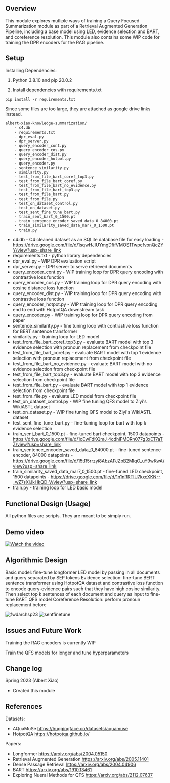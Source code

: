 
# <Knowledge Summarization: Query Focused Summarization Component>

## Overview

This module explores mutliple ways of training a Query Focused Summarization module as part of a Retrieval Augmented Generation Pipeline, including a base model using LED, evidence selection and BART, and coreference resolution. This module also contains some WIP code for training the DPR encoders for the RAG pipeline.

## Setup

Installing Dependencies: 

1. Python 3.8.10 and pip 20.0.2

2. Install dependencies with requirements.txt
```
pip install -r requirements.txt 
```

Since some files are too large, they are attached as google drive links instead.


```
albert-xiao-knowledge-summarization/
    - c4.db
    - requirements.txt
    - dpr_eval.py
    - dpr_server.py
    - query_encoder_cont.py
    - query_encoder_cos.py
    - query_encoder_dist.py
    - query_encoder_hotpot.py
    - query_encoder.py
    - sentence_similarity.py
    - similarity.py
    - test_from_file_bart_coref_top3.py
    - test_from_file_bart_coref.py
    - test_from_file_bart_no_evidence.py
    - test_from_file_bart_top3.py
    - test_from_file_bart.py
    - test_from_file.py
    - test_on_dataset_control.py
    - test_on_dataset.py
    - test_sent_fine_tune_bart.py
    - train_sent_bart_0_1500.pt
    - train_sentence_encoder_saved_data_0_84000.pt
    - train_similarity_saved_data_mar7_0_1500.pt
    - train.py

```

- c4.db - C4 cleaned dataset as an SQLite database file for easy loading - https://drive.google.com/file/d/1sqwHJIUYmgDfifVMOS1TwpcfvonQcZYY/view?usp=share_link
- requirements.txt - python library dependencies
- dpr_eval.py - WIP DPR evaluation script
- dpr_server.py - DPR server to serve retrieved documents
- query_encoder_cont.py - WIP training loop for DPR query encoding with contrastive loss function
- query_encoder_cos.py - WIP training loop for DPR query encoding with cosine distance loss function
- query_encoder_dist.py - WIP training loop for DPR query encoding with contrastive loss function
- query_encoder_hotpot.py - WIP training loop for DPR query encoding end to end with HotpotQA downstream task
- query_encoder.py - WIP training loop for DPR query encoding from paper
- sentence_similarity.py - fine tuning loop with contrastive loss function for BERT sentence transformer
- similarity.py - training loop for LED model
- test_from_file_bart_coref_top3.py - evaluate BART model with top 3 evidence selection with pronoun replacement from checkpoint file
- test_from_file_bart_coref.py - evaluate BART model with top 1 evidence selection with pronoun replacement from checkpoint file
- test_from_file_bart_no_evidence.py - evaluate BART model with no evidence selection from checkpoint file
- test_from_file_bart_top3.py - evaluate BART model with top 3 evidence selection from checkpoint file 
- test_from_file_bart.py - evaluate BART model with top 1 evidence selection from checkpoint file
- test_from_file.py - evaluate LED model from checkpoint file
- test_on_dataset_control.py - WIP fine tuning QFS model to Ziyi's WikiASTL dataset
- test_on_dataset.py - WIP fine tuning QFS model to Ziyi's WikiASTL dataset
- test_sent_fine_tune_bart.py - fine-tuning loop for bart with top k evidence selection
- train_sent_bart_0_1500.pt - fine-tuned bart checkpoint, 1500 datapoints - https://drive.google.com/file/d/1oEwFdKQmJ_4cdhlFM0Rn077g3xET7aTZ/view?usp=share_link
- train_sentence_encoder_saved_data_0_84000.pt - fine-tuned sentence encoder, 84000 datapoints - https://drive.google.com/file/d/15tR5rrzyi8AbzAPJZbB2MIqO_uY9wKwA/view?usp=share_link
- train_similarity_saved_data_mar7_0_1500.pt - fine-funed LED checkpoint, 1500 datapoints - https://drive.google.com/file/d/1n1nRRTlU7kxcXKN--_wZ7sXiJkHkQD-V/view?usp=share_link
- train.py - training loop for LED basic model


## Functional Design (Usage)

All python files are scripts. They are meant to be simply run.

## Demo video
[![Watch the video](https://github.com/Forward-UIUC-2023S/albert-xiao-knowledge-summarization/assets/25853164/2dbdb127-adfc-4f91-bfb7-d2e02f64a049)]([https://youtu.be/vt5fpE0bzSY](https://drive.google.com/file/d/1TFCcr6v0ThLSrFOx5e6xnN7cb6OvO02K/view?usp=sharing))


## Algorithmic Design 

Basic model: fine-tune longformer LED model by passing in all documents and query separated by SEP tokens
Evidence selection: fine-tune BERT sentence transformer using HotpotQA dataset and contrastive loss function to encode query-evidence pairs such that they have high cosine similarity. Then select top k sentences of each document and query as input to fine-tune BART QFS model
Coreference Resolution: perform pronoun replacement before

    
![fwdarchsp23](https://github.com/Forward-UIUC-2023S/albert-xiao-knowledge-summarization/assets/25853164/ca3c9fe1-a6f2-4b00-b4d3-6cfa7386b9f4)
![sentfinetune](https://github.com/Forward-UIUC-2023S/albert-xiao-knowledge-summarization/assets/25853164/cd1b9764-cdb2-431f-b278-42860e8d3891)


## Issues and Future Work

Training the RAG encoders is currently WIP
    
Train the QFS models for longer and tune hyperparameters

## Change log

Spring 2023 (Albert Xiao)
* Created this module

## References 

Datasets: 
- AQuaMuSe https://huggingface.co/datasets/aquamuse 
- HotpotQA https://hotpotqa.github.io/ 

Papers:
    
- Longformer https://arxiv.org/abs/2004.05150 
- Retrieval Augmented Generation https://arxiv.org/abs/2005.11401
- Dense Passage Retrieval https://arxiv.org/abs/2004.04906
- BART https://arxiv.org/abs/1910.13461
- Exploring Nueral Methods for QFS https://arxiv.org/abs/2112.07637
